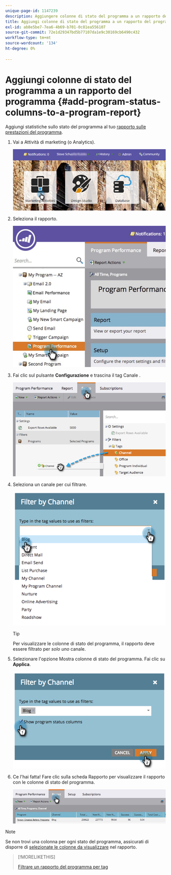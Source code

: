 ```yaml
---
unique-page-id: 1147239
description: Aggiungere colonne di stato del programma a un rapporto del programma - Marketo Docs - Documentazione del prodotto
title: Aggiungi colonne di stato del programma a un rapporto del programma
exl-id: ab8e5be7-7ea6-4b69-b701-0c81ea556107
source-git-commit: 72e1d29347bd5b77107da1e9c30169cb6490c432
workflow-type: tm+mt
source-wordcount: '134'
ht-degree: 0%

---
```


# Aggiungi colonne di stato del programma a un rapporto del programma {#add-program-status-columns-to-a-program-report}

Aggiungi statistiche sullo stato del programma al tuo [rapporto sulle prestazioni del programma](/help/marketo/product-docs/core-marketo-concepts/programs/program-performance-report/create-a-program-performance-report.md).

1. Vai a Attività di marketing (o Analytics).

   ![](assets/login-marketing-activities-2.png)

1. Seleziona il rapporto.

   ![](assets/emailperformance.jpg)

1. Fai clic sul pulsante **Configurazione** e trascina il tag Canale .

   ![](assets/image2014-9-23-16-3a26-3a38.png)

1. Seleziona un canale per cui filtrare.

   ![](assets/image2014-9-23-16-3a26-3a48.png)

   >[!TIP]
   >
   >Per visualizzare le colonne di stato del programma, il rapporto deve essere filtrato per _solo uno_ canale.

1. Selezionare l&#39;opzione Mostra colonne di stato del programma. Fai clic su **Applica**.

   ![](assets/image2014-9-23-16-3a26-3a53.png)

1. Ce l&#39;hai fatta! Fare clic sulla scheda Rapporto per visualizzare il rapporto con le colonne di stato del programma.

   ![](assets/programreport.jpg)

>[!NOTE]
>
>Se non trovi una colonna per ogni stato del programma, assicurati di disporre di [selezionate le colonne da visualizzare](/help/marketo/product-docs/reporting/basic-reporting/editing-reports/select-report-columns.md) nel rapporto.

>[!MORELIKETHIS]
>
>[Filtrare un rapporto del programma per tag](/help/marketo/product-docs/core-marketo-concepts/programs/program-performance-report/filter-a-program-report-by-tag.md)
